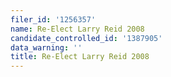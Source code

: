 ```yaml
---
filer_id: '1256357'
name: Re-Elect Larry Reid 2008
candidate_controlled_id: '1387905'
data_warning: ''
title: Re-Elect Larry Reid 2008
---
```

